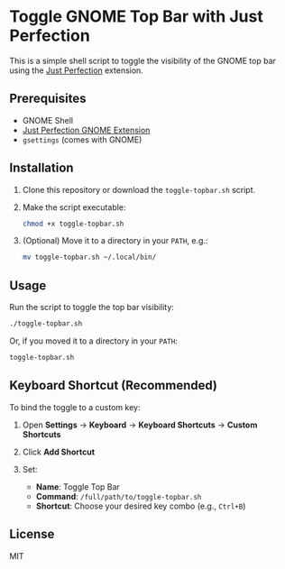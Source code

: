 # Toggle GNOME Top Bar with Just Perfection

This is a simple shell script to toggle the visibility of the GNOME top bar using the [Just Perfection](https://extensions.gnome.org/extension/3843/just-perfection/) extension.

## Prerequisites

- GNOME Shell
- [Just Perfection GNOME Extension](https://extensions.gnome.org/extension/3843/just-perfection/)
- `gsettings` (comes with GNOME)

## Installation

1. Clone this repository or download the `toggle-topbar.sh` script.
2. Make the script executable:
   ```bash
   chmod +x toggle-topbar.sh

3. (Optional) Move it to a directory in your `PATH`, e.g.:

   ```bash
   mv toggle-topbar.sh ~/.local/bin/
   ```

## Usage

Run the script to toggle the top bar visibility:

```bash
./toggle-topbar.sh
```

Or, if you moved it to a directory in your `PATH`:

```bash
toggle-topbar.sh
```

## Keyboard Shortcut (Recommended)

To bind the toggle to a custom key:

1. Open **Settings** → **Keyboard** → **Keyboard Shortcuts** → **Custom Shortcuts**
2. Click **Add Shortcut**
3. Set:

   * **Name**: Toggle Top Bar
   * **Command**: `/full/path/to/toggle-topbar.sh`
   * **Shortcut**: Choose your desired key combo (e.g., `Ctrl+B`)

## License
MIT
